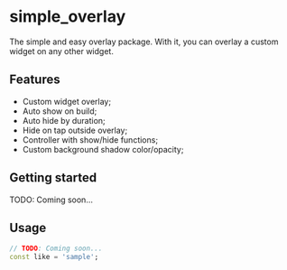 <!--
This README describes the package. If you publish this package to pub.dev,
this README's contents appear on the landing page for your package.

For information about how to write a good package README, see the guide for
[writing package pages](https://dart.dev/guides/libraries/writing-package-pages).

For general information about developing packages, see the Dart guide for
[creating packages](https://dart.dev/guides/libraries/create-library-packages)
and the Flutter guide for
[developing packages and plugins](https://flutter.dev/developing-packages).
-->

# simple_overlay
The simple and easy overlay package. With it, you can overlay a custom widget on any other widget.

## Features
- Custom widget overlay;
- Auto show on build;
- Auto hide by duration;
- Hide on tap outside overlay;
- Controller with show/hide functions;
- Custom background shadow color/opacity;

## Getting started

TODO: Coming soon...

## Usage
```dart
// TODO: Coming soon...
const like = 'sample';
```
